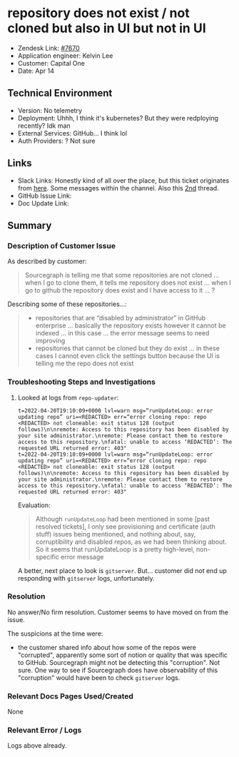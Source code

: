 
# repository does not exist / not cloned but also in UI but not in UI <!-- Ticket Title  Hint: include keywords to make it searchable -->

- Zendesk Link: [#7670](https://sourcegraph.zendesk.com/agent/tickets/7670)
- Application engineer: Kelvin Lee
- Customer: Capital One <!-- Redact if this contains personally identifying information -->
- Date: Apr 14

<!-- Data populated from integration, speak to Ben Gordon or Michael Bali if not working -->
<!-- During Internal team trial, fill missing data manually (we are waiting for all data to sync) -->

## Technical Environment
- Version: No telemetry
- Deployment: Uhhh, I think it's kubernetes? But they were redploying recently? Idk man
- External Services: GitHub... I think lol
- Auth Providers: ? Not sure


## Links
<!-- Data for application engineer manual entry -->
- Slack Links: Honestly kind of all over the place, but this ticket originates from [here](https://sourcegraph.slack.com/archives/C01QNMSLTFZ/p1649963254593959). Some messages within the channel. Also this [2nd](https://sourcegraph.slack.com/archives/C01QNMSLTFZ/p1650482182366479) thread.
- GitHub Issue Link:
- Doc Update Link:

## Summary
### Description of Customer Issue

As described by customer:

> Sourcegraph is telling me that some repositories are not cloned … when I go to clone them, it tells me repository does not exist … when I go to github the repository does exist and I have access to it … ?
>

Describing some of these repositories...:

> - repositories that are “disabled by administrator” in GitHub enterprise … basically the repository exists however it cannot be indexed … in this case … the error message seems to need improving
> - repositories that cannot be cloned but they do exist … in these cases I cannot even click the settings button because the UI is telling me the repo does not exist

### Troubleshooting Steps and Investigations

1. Looked at logs from `repo-updater`:

   ```
   t=2022-04-20T19:10:09+0000 lvl=warn msg=“runUpdateLoop: error updating repo” uri=<REDACTED> err=“error cloning repo: repo <REDACTED> not cloneable: exit status 128 (output follows)\n\nremote: Access to this repository has been disabled by your site administrator.\nremote: Please contact them to restore access to this repository.\nfatal: unable to access ‘REDACTED‘: The requested URL returned error: 403"
   t=2022-04-20T19:10:09+0000 lvl=warn msg=“runUpdateLoop: error updating repo” uri=<REDACTED> err=“error cloning repo: repo <REDACTED> not cloneable: exit status 128 (output follows)\n\nremote: Access to this repository has been disabled by your site administrator.\nremote: Please contact them to restore access to this repository.\nfatal: unable to access ‘REDACTED‘: The requested URL returned error: 403"
   ```

   Evaluation: 

   > Although `runUpdateLoop` had been mentioned in some \[past resolved tickets], I only see provisioning and certificate (auth stuff) issues being mentioned, and nothing about, say, corruptibility and disabled repos, as we had been thinking about. So it seems that runUpdateLoop is a pretty high-level, non-specific error message

   A better, next place to look is `gitserver`. But... customer did not end up responding with `gitserver` logs, unfortunately.

### Resolution
No answer/No firm resolution. Customer seems to have moved on from the issue.

The suspicions at the time were:

- the customer shared info about how some of the repos were "corrupted", apparently some sort of notion or quality that was specific to GitHub. Sourcegraph might not be detecting this "corruption". Not sure. One way to see if Sourcegraph does have observability of this "corruption" would have been to check `gitserver` logs.

### Relevant Docs Pages Used/Created
None

### Relevant Error / Logs
<!-- Please redact keys, tokens, and personal identifying information -->
Logs above already.

<!-- Once complete, upload a copy to https://github.com/sourcegraph/support-tools-internal/tree/main/resolved-tickets as a .md file -->
<!-- Name the file 7670.md -->
